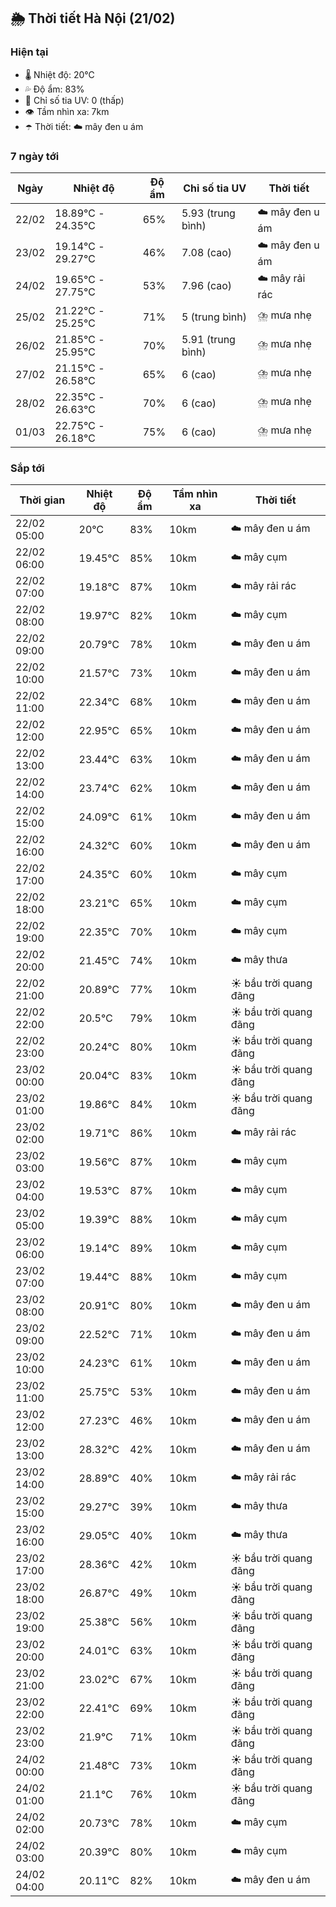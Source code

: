 ## 🌦️ Thời tiết Hà Nội (21/02)

### Hiện tại

- 🌡️ Nhiệt độ: 20℃
- 💦 Độ ẩm: 83%
- 🌟 Chỉ số tia UV: 0 (thấp)
- 👁️ Tầm nhìn xa: 7km
- ☂️ Thời tiết: ☁️ mây đen u ám

### 7 ngày tới

| Ngày | Nhiệt độ | Độ ẩm | Chỉ số tia UV | Thời tiết |
| --- | --- | --- | --- | --- |
| 22/02 | 18.89℃ - 24.35℃ | 65% | 5.93 (trung bình) | ☁️ mây đen u ám |
| 23/02 | 19.14℃ - 29.27℃ | 46% | 7.08 (cao) | ☁️ mây đen u ám |
| 24/02 | 19.65℃ - 27.75℃ | 53% | 7.96 (cao) | ☁️ mây rải rác |
| 25/02 | 21.22℃ - 25.25℃ | 71% | 5 (trung bình) | ⛈️ mưa nhẹ |
| 26/02 | 21.85℃ - 25.95℃ | 70% | 5.91 (trung bình) | ⛈️ mưa nhẹ |
| 27/02 | 21.15℃ - 26.58℃ | 65% | 6 (cao) | ⛈️ mưa nhẹ |
| 28/02 | 22.35℃ - 26.63℃ | 70% | 6 (cao) | ⛈️ mưa nhẹ |
| 01/03 | 22.75℃ - 26.18℃ | 75% | 6 (cao) | ⛈️ mưa nhẹ |

### Sắp tới

| Thời gian | Nhiệt độ | Độ ẩm | Tầm nhìn xa | Thời tiết |
| --- | --- | --- | --- | --- |
| 22/02 05:00 | 20℃ | 83% | 10km | ☁️ mây đen u ám |
| 22/02 06:00 | 19.45℃ | 85% | 10km | ☁️ mây cụm |
| 22/02 07:00 | 19.18℃ | 87% | 10km | ☁️ mây rải rác |
| 22/02 08:00 | 19.97℃ | 82% | 10km | ☁️ mây cụm |
| 22/02 09:00 | 20.79℃ | 78% | 10km | ☁️ mây đen u ám |
| 22/02 10:00 | 21.57℃ | 73% | 10km | ☁️ mây đen u ám |
| 22/02 11:00 | 22.34℃ | 68% | 10km | ☁️ mây đen u ám |
| 22/02 12:00 | 22.95℃ | 65% | 10km | ☁️ mây đen u ám |
| 22/02 13:00 | 23.44℃ | 63% | 10km | ☁️ mây đen u ám |
| 22/02 14:00 | 23.74℃ | 62% | 10km | ☁️ mây đen u ám |
| 22/02 15:00 | 24.09℃ | 61% | 10km | ☁️ mây đen u ám |
| 22/02 16:00 | 24.32℃ | 60% | 10km | ☁️ mây đen u ám |
| 22/02 17:00 | 24.35℃ | 60% | 10km | ☁️ mây cụm |
| 22/02 18:00 | 23.21℃ | 65% | 10km | ☁️ mây cụm |
| 22/02 19:00 | 22.35℃ | 70% | 10km | ☁️ mây cụm |
| 22/02 20:00 | 21.45℃ | 74% | 10km | ☁️ mây thưa |
| 22/02 21:00 | 20.89℃ | 77% | 10km | ☀️ bầu trời quang đãng |
| 22/02 22:00 | 20.5℃ | 79% | 10km | ☀️ bầu trời quang đãng |
| 22/02 23:00 | 20.24℃ | 80% | 10km | ☀️ bầu trời quang đãng |
| 23/02 00:00 | 20.04℃ | 83% | 10km | ☀️ bầu trời quang đãng |
| 23/02 01:00 | 19.86℃ | 84% | 10km | ☀️ bầu trời quang đãng |
| 23/02 02:00 | 19.71℃ | 86% | 10km | ☁️ mây rải rác |
| 23/02 03:00 | 19.56℃ | 87% | 10km | ☁️ mây cụm |
| 23/02 04:00 | 19.53℃ | 87% | 10km | ☁️ mây cụm |
| 23/02 05:00 | 19.39℃ | 88% | 10km | ☁️ mây cụm |
| 23/02 06:00 | 19.14℃ | 89% | 10km | ☁️ mây cụm |
| 23/02 07:00 | 19.44℃ | 88% | 10km | ☁️ mây cụm |
| 23/02 08:00 | 20.91℃ | 80% | 10km | ☁️ mây đen u ám |
| 23/02 09:00 | 22.52℃ | 71% | 10km | ☁️ mây đen u ám |
| 23/02 10:00 | 24.23℃ | 61% | 10km | ☁️ mây đen u ám |
| 23/02 11:00 | 25.75℃ | 53% | 10km | ☁️ mây đen u ám |
| 23/02 12:00 | 27.23℃ | 46% | 10km | ☁️ mây đen u ám |
| 23/02 13:00 | 28.32℃ | 42% | 10km | ☁️ mây đen u ám |
| 23/02 14:00 | 28.89℃ | 40% | 10km | ☁️ mây rải rác |
| 23/02 15:00 | 29.27℃ | 39% | 10km | ☁️ mây thưa |
| 23/02 16:00 | 29.05℃ | 40% | 10km | ☁️ mây thưa |
| 23/02 17:00 | 28.36℃ | 42% | 10km | ☀️ bầu trời quang đãng |
| 23/02 18:00 | 26.87℃ | 49% | 10km | ☀️ bầu trời quang đãng |
| 23/02 19:00 | 25.38℃ | 56% | 10km | ☀️ bầu trời quang đãng |
| 23/02 20:00 | 24.01℃ | 63% | 10km | ☀️ bầu trời quang đãng |
| 23/02 21:00 | 23.02℃ | 67% | 10km | ☀️ bầu trời quang đãng |
| 23/02 22:00 | 22.41℃ | 69% | 10km | ☀️ bầu trời quang đãng |
| 23/02 23:00 | 21.9℃ | 71% | 10km | ☀️ bầu trời quang đãng |
| 24/02 00:00 | 21.48℃ | 73% | 10km | ☀️ bầu trời quang đãng |
| 24/02 01:00 | 21.1℃ | 76% | 10km | ☀️ bầu trời quang đãng |
| 24/02 02:00 | 20.73℃ | 78% | 10km | ☁️ mây cụm |
| 24/02 03:00 | 20.39℃ | 80% | 10km | ☁️ mây cụm |
| 24/02 04:00 | 20.11℃ | 82% | 10km | ☁️ mây đen u ám |
